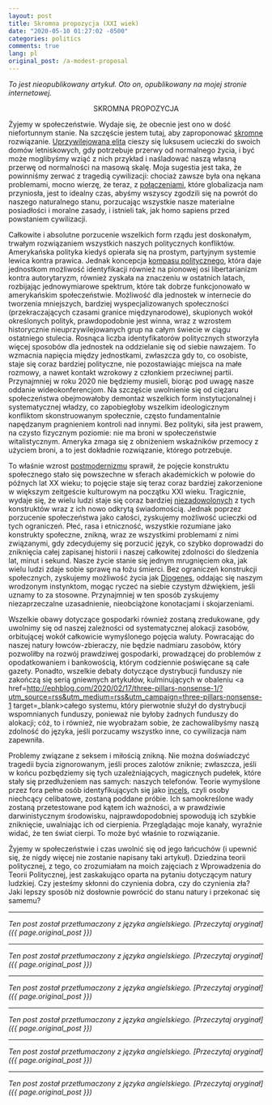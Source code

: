 ```yaml
---
layout: post
title: Skromna propozycja (XXI wiek)
date: "2020-05-10 01:27:02 -0500"
categories: politics
comments: true
lang: pl
original_post: /a-modest-proposal
---
```




<i>To jest nieopublikowany artykuł. Oto on, opublikowany na mojej stronie internetowej.</i>

<center>SKROMNA PROPOZYCJA</center>

Żyjemy w społeczeństwie. Wydaje się, że obecnie jest ono w dość niefortunnym stanie. Na szczęście jestem tutaj, aby zaproponować <a href=https://en.wikipedia.org/wiki/A_Modest_Proposal target=_blank>skromne</a> rozwiązanie. <a href=https://www.nytimes.com/2020/03/20/arts/music/coronavirus-gal-gadot-imagine.html target=_black>Uprzywilejowana elita</a> cieszy się luksusem ucieczki do swoich domów letniskowych, gdy potrzebuje przerwy od normalnego życia, i być może moglibyśmy wziąć z nich przykład i naśladować naszą własną przerwę od normalności na masową skalę. Moja sugestia jest taka, że powinniśmy zerwać z tragedią cywilizacji: chociaż zawsze była ona nękana problemami, mocno wierzę, że teraz, z <a href=https://en.wikipedia.org/wiki/List_of_social_networking_websites target=_blank>połączeniami</a>, które globalizacja nam przyniosła, jest to idealny czas, abyśmy wszyscy zgodzili się na powrót do naszego naturalnego stanu, porzucając wszystkie nasze materialne posiadłości i moralne zasady, i istnieli tak, jak homo sapiens przed powstaniem cywilizacji.<!-- more -->

Całkowite i absolutne porzucenie wszelkich form rządu jest doskonałym, trwałym rozwiązaniem wszystkich naszych politycznych konfliktów. Amerykańska polityka kiedyś opierała się na prostym, partyjnym systemie lewica kontra prawica. Jednak koncepcja <a href=https://www.politicalcompass.org/ target=_blank>kompasu politycznego</a>, która daje jednostkom możliwość identyfikacji również na pionowej osi libertarianizm kontra autorytaryzm, również zyskała na znaczeniu w ostatnich latach, rozbijając jednowymiarowe spektrum, które tak dobrze funkcjonowało w amerykańskim społeczeństwie. Możliwość dla jednostek w internecie do tworzenia mniejszych, bardziej wyspecjalizowanych społeczności (przekraczających czasami granice międzynarodowe), skupionych wokół określonych polityk, prawdopodobnie jest winna, wraz z wzrostem historycznie nieuprzywilejowanych grup na całym świecie w ciągu ostatniego stulecia. Rosnąca liczba identyfikatorów politycznych stworzyła więcej sposobów dla jednostek na oddzielanie się od siebie nawzajem. To wzmacnia napięcia między jednostkami, zwłaszcza gdy to, co osobiste, staje się coraz bardziej polityczne, nie pozostawiając miejsca na małe rozmowy, a nawet kontakt wzrokowy z członkiem przeciwnej partii. Przynajmniej w roku 2020 nie będziemy musieli, biorąc pod uwagę nasze oddanie wideokonferencjom. Na szczęście uwolnienie się od ciężaru społeczeństwa obejmowałoby demontaż wszelkich form instytucjonalnej i systematycznej władzy, co zapobiegłoby wszelkim ideologicznym konfliktom skonstruowanym społecznie, często fundamentalnie napędzanym pragnieniem kontroli nad innymi. Bez polityki, siła jest prawem, na czysto fizycznym poziomie: nie ma broni w społeczeństwie witalistycznym. Ameryka zmaga się z obniżeniem wskaźników przemocy z użyciem broni, a to jest dokładnie rozwiązanie, którego potrzebuje.

To właśnie wzrost <a href=https://theconversation.com/explainer-what-is-postmodernism-20791 target=_black>postmodernizmu</a> sprawił, że pojęcie konstruktu społecznego stało się powszechne w sferach akademickich w połowie do późnych lat XX wieku; to pojęcie staje się teraz coraz bardziej zakorzenione w większym zeitgeście kulturowym na początku XXI wieku. Tragicznie, wydaje się, że wielu ludzi staje się coraz bardziej <a href=https://en.wikipedia.org/wiki/Evergreen_State_College#2017_protests target=_blank>niezadowolonych</a> z tych konstruktów wraz z ich nowo odkrytą świadomością. Jednak poprzez porzucenie społeczeństwa jako całości, zyskujemy możliwość ucieczki od tych ograniczeń. Płeć, rasa i etniczność, wszystkie rozumiane jako konstrukty społeczne, znikną, wraz ze wszystkimi problemami z nimi związanymi, gdy zdecydujemy się porzucić język, co szybko doprowadzi do zniknięcia całej zapisanej historii i naszej całkowitej zdolności do śledzenia lat, minut i sekund. Nasze życie stanie się jednym mrugnięciem oka, jak wielu ludzi zdaje sobie sprawę na łożu śmierci. Bez ograniczeń konstrukcji społecznych, zyskujemy możliwość życia jak <a href=https://youtu.be/-A3IlRATIsI target=_blank>Diogenes</a>, oddając się naszym wrodzonym instynktom, mogąc ryczeć na siebie czystym dźwiękiem, jeśli uznamy to za stosowne. Przynajmniej w ten sposób zyskujemy niezaprzeczalne uzasadnienie, nieobciążone konotacjami i skojarzeniami.

Wszelkie obawy dotyczące gospodarki również zostaną zredukowane, gdy uwolnimy się od naszej zależności od systematycznej alokacji zasobów, orbitującej wokół całkowicie wymyślonego pojęcia waluty. Powracając do naszej natury łowców-zbieraczy, nie będzie nadmiaru zasobów, który pozwoliłby na rozwój prawdziwej gospodarki, prowadzącej do problemów z opodatkowaniem i bankowością, którym codziennie poświęcane są całe gazety. Ponadto, wszelkie debaty dotyczące dystrybucji funduszy nie zakończą się serią gniewnych artykułów, kulminujących w obaleniu <a href=http://ephblog.com/2020/02/17/three-pillars-nonsense-1/?utm_source=rss&utm_medium=rss&utm_campaign=three-pillars-nonsense-1 target=_blank>całego systemu</a>, który pierwotnie służył do dystrybucji wspomnianych funduszy, ponieważ nie byłoby żadnych funduszy do alokacji; cóż, to i również, nie wyobrażam sobie, że zachowalibyśmy naszą zdolność do języka, jeśli porzucamy wszystko inne, co cywilizacja nam zapewniła.

Problemy związane z seksem i miłością znikną. Nie można doświadczyć tragedii bycia zignorowanym, jeśli proces zalotów zniknie; zwłaszcza, jeśli w końcu pozbędziemy się tych uzależniających, magicznych pudełek, które stały się przedłużeniem nas samych: naszych telefonów. Teorie wymyślone przez fora pełne osób identyfikujących się jako <a href=https://incels.net/ target=_blank>incels</a>, czyli osoby niechcący celibatowe, zostaną poddane próbie. Ich samookreślone wady zostaną przetestowane pod kątem ich ważności, a w prawdziwie darwinistycznym środowisku, najprawdopodobniej spowodują ich szybkie zniknięcie, uwalniając ich od cierpienia. Przeglądając moje kanały, wyraźnie widać, że ten świat cierpi. To może być właśnie to rozwiązanie.

Żyjemy w społeczeństwie i czas uwolnić się od jego łańcuchów (i upewnić się, że nigdy więcej nie zostanie napisany taki artykuł). Dziedzina teorii politycznej, z tego, co zrozumiałam na moich zajęciach z Wprowadzenia do Teorii Politycznej, jest zaskakująco oparta na pytaniu dotyczącym natury ludzkiej. Czy jesteśmy skłonni do czynienia dobra, czy do czynienia zła? Jaki lepszy sposób niż dosłownie powrócić do stanu natury i przekonać się samemu?

---

*Ten post został przetłumaczony z języka angielskiego. [Przeczytaj oryginał]({{ page.original_post }})*

---

*Ten post został przetłumaczony z języka angielskiego. [Przeczytaj oryginał]({{ page.original_post }})*

---

*Ten post został przetłumaczony z języka angielskiego. [Przeczytaj oryginał]({{ page.original_post }})*

---

*Ten post został przetłumaczony z języka angielskiego. [Przeczytaj oryginał]({{ page.original_post }})*

---

*Ten post został przetłumaczony z języka angielskiego. [Przeczytaj oryginał]({{ page.original_post }})*

---

*Ten post został przetłumaczony z języka angielskiego. [Przeczytaj oryginał]({{ page.original_post }})*